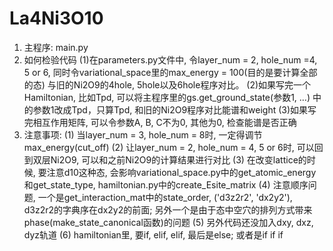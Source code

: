 # La4Ni3O10
1. 主程序: main.py
2. 如何检验代码
   (1)在parameters.py文件中, 令layer_num = 2, hole_num =4, 5 or 6, 
同时令variational_space里的max_energy = 100(目的是要计算全部的态)
与旧的Ni2O9的4hole, 5hole以及6hole程序对比。
   (2)如果写完一个Hamiltonian, 比如Tpd, 可以将主程序里的gs.get_ground_state(参数1, ...)
中的参数1改成Tpd，只算Tpd, 和旧的Ni2O9程序对比能谱和weight
   (3)如果写完相互作用矩阵, 可以令参数A, B, C不为0, 其他为0, 检查能谱是否正确
3. 注意事项:
   (1) 当layer_num = 3, hole_num = 8时, 一定得调节max_energy(cut_off)
   (2) 让layer_num = 2, hole_num = 4, 5 or 6时, 可以回到双层Ni2O9, 可以和之前Ni2O9的计算结果进行对比
   (3) 在改变lattice的时候, 要注意d10这种态, 会影响variational_space.py中的get_atomic_energy和get_state_type, 
hamiltonian.py中的create_Esite_matrix
   (4) 注意顺序问题, 一个是get_interaction_mat中的state_order, ('d3z2r2', 'dx2y2'), d3z2r2的字典序在dx2y2的前面;
另外一个是由于态中空穴的排列方式带来phase(make_state_canonical函数)的问题
   (5) 另外代码还没加入dxy, dxz, dyz轨道
   (6) hamiltonian里, 要if, elif, elif, 最后是else; 或者是if if if
